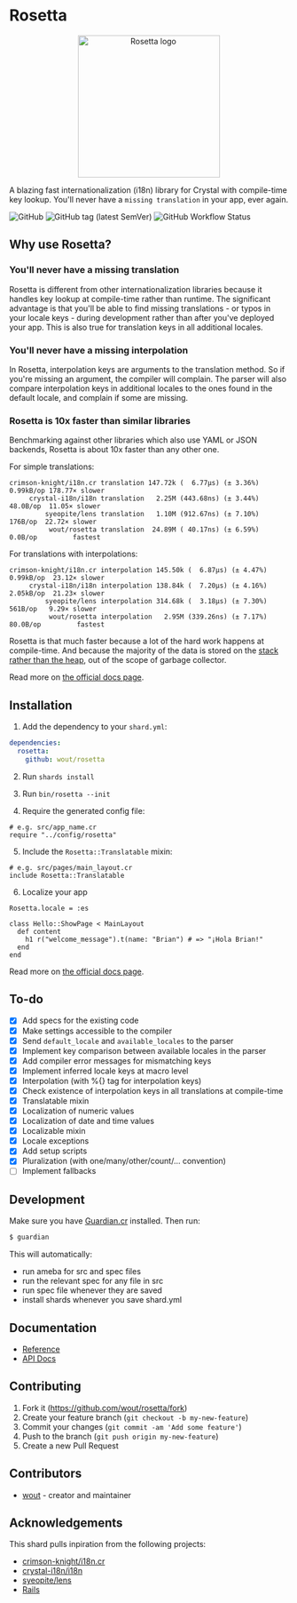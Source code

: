 # Rosetta

<p align="center">
  <img src="https://wout.github.io/rosetta/v0.1.0/assets/rosetta-logo-accent.png" width="256" alt="Rosetta logo">
</p>


A blazing fast internationalization (i18n) library for Crystal with compile-time
key lookup. You'll never have a `missing translation` in your app, ever again.

![GitHub](https://img.shields.io/github/license/wout/rosetta)
![GitHub tag (latest SemVer)](https://img.shields.io/github/v/tag/wout/rosetta)
![GitHub Workflow Status](https://img.shields.io/github/workflow/status/wout/rosetta/Rosetta%20CI)

## Why use Rosetta?

### You'll never have a missing translation
Rosetta is different from other internationalization libraries because it
handles key lookup at compile-time rather than runtime. The significant
advantage is that you'll be able to find missing translations - or typos in
your locale keys - during development rather than after you've deployed your
app. This is also true for translation keys in all additional locales.

### You'll never have a missing interpolation
In Rosetta, interpolation keys are arguments to the translation method. So if
you're missing an argument, the compiler will complain. The parser will also
compare interpolation keys in additional locales to the ones found in the
default locale, and complain if some are missing.

### Rosetta is 10x faster than similar libraries
Benchmarking against other libraries which also use YAML or JSON backends,
Rosetta is about 10x faster than any other one.

For simple translations:

```
crimson-knight/i18n.cr translation 147.72k (  6.77µs) (± 3.36%) 0.99kB/op 178.77× slower
     crystal-i18n/i18n translation   2.25M (443.68ns) (± 3.44%)  48.0B/op  11.05× slower
         syeopite/lens translation   1.10M (912.67ns) (± 7.10%)   176B/op  22.72× slower
          wout/rosetta translation  24.89M ( 40.17ns) (± 6.59%)   0.0B/op         fastest

```

For translations with interpolations:

```
crimson-knight/i18n.cr interpolation 145.50k (  6.87µs) (± 4.47%)  0.99kB/op  23.12× slower
     crystal-i18n/i18n interpolation 138.84k (  7.20µs) (± 4.16%)  2.05kB/op  21.23× slower
         syeopite/lens interpolation 314.68k (  3.18µs) (± 7.30%)    561B/op   9.29× slower
          wout/rosetta interpolation   2.95M (339.26ns) (± 7.17%)   80.0B/op         fastest
```

Rosetta is that much faster because a lot of the hard work happens at
compile-time. And because the majority of the data is stored on the [stack
rather than the
heap](https://stackoverflow.com/questions/79923/what-and-where-are-the-stack-and-heap),
out of the scope of garbage collector.

Read more on [the official docs page](https://wout.github.io/rosetta/latest).

## Installation

1. Add the dependency to your `shard.yml`:

```yaml
dependencies:
  rosetta:
    github: wout/rosetta
```

2. Run `shards install`

3. Run `bin/rosetta --init`

4. Require the generated config file:

```cr
# e.g. src/app_name.cr
require "../config/rosetta"
```

5. Include the `Rosetta::Translatable` mixin:

```cr
# e.g. src/pages/main_layout.cr
include Rosetta::Translatable
```

6. Localize your app

```cr
Rosetta.locale = :es

class Hello::ShowPage < MainLayout
  def content
    h1 r("welcome_message").t(name: "Brian") # => "¡Hola Brian!"
  end
end
```

Read more on [the official docs page](https://wout.github.io/rosetta/latest).

## To-do
- [x] Add specs for the existing code
- [x] Make settings accessible to the compiler
- [x] Send `default_locale` and `available_locales` to the parser
- [x] Implement key comparison between available locales in the parser
- [x] Add compiler error messages for mismatching keys
- [x] Implement inferred locale keys at macro level
- [x] Interpolation (with %{} tag for interpolation keys)
- [x] Check existence of interpolation keys in all translations at compile-time
- [x] Translatable mixin
- [x] Localization of numeric values
- [x] Localization of date and time values
- [x] Localizable mixin
- [x] Locale exceptions
- [x] Add setup scripts
- [x] Pluralization (with one/many/other/count/... convention)
- [ ] Implement fallbacks

## Development

Make sure you have [Guardian.cr](https://github.com/f/guardian) installed. Then
run:

```bash
$ guardian
```

This will automatically:
- run ameba for src and spec files
- run the relevant spec for any file in src
- run spec file whenever they are saved
- install shards whenever you save shard.yml

## Documentation

- [Reference](https://wout.github.io/rosetta/main)
- [API Docs](https://wout.github.io/rosetta/api/main)

## Contributing

1. Fork it (<https://github.com/wout/rosetta/fork>)
2. Create your feature branch (`git checkout -b my-new-feature`)
3. Commit your changes (`git commit -am 'Add some feature'`)
4. Push to the branch (`git push origin my-new-feature`)
5. Create a new Pull Request

## Contributors

- [wout](https://github.com/wout) - creator and maintainer

## Acknowledgements
This shard pulls inpiration from the following projects:
- [crimson-knight/i18n.cr](https://github.com/crimson-knight/i18n.cr)
- [crystal-i18n/i18n](https://github.com/crystal-i18n/i18n)
- [syeopite/lens](https://github.com/syeopite/lens)
- [Rails](https://github.com/rails/rails)
